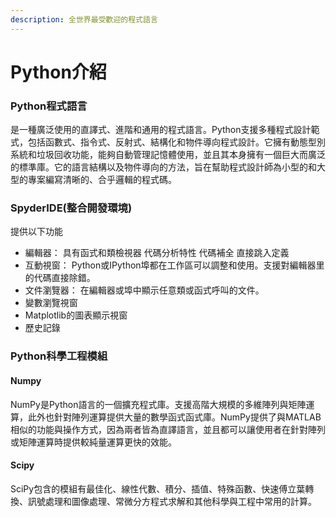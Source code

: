 ```yaml
---
description: 全世界最受歡迎的程式語言
---
```


# Python介紹

### Python程式語言

是一種廣泛使用的直譯式、進階和通用的程式語言。Python支援多種程式設計範式，包括函數式、指令式、反射式、結構化和物件導向程式設計。它擁有動態型別系統和垃圾回收功能，能夠自動管理記憶體使用，並且其本身擁有一個巨大而廣泛的標準庫。它的語言結構以及物件導向的方法，旨在幫助程式設計師為小型的和大型的專案編寫清晰的、合乎邏輯的程式碼。

### SpyderIDE(整合開發環境)

提供以下功能

* 編輯器： 具有函式和類檢視器 代碼分析特性 代碼補全 直接跳入定義&#x20;
* 互動視窗： Python或IPython埠都在工作區可以調整和使用。支援對編輯器里的代碼直接除錯。
* 文件瀏覽器： 在編輯器或埠中顯示任意類或函式呼叫的文件。&#x20;
* 變數瀏覽視窗&#x20;
* Matplotlib的圖表顯示視窗&#x20;
* 歷史記錄

### Python科學工程模組

#### Numpy

NumPy是Python語言的一個擴充程式庫。支援高階大規模的多維陣列與矩陣運算，此外也針對陣列運算提供大量的數學函式函式庫。NumPy提供了與MATLAB相似的功能與操作方式，因為兩者皆為直譯語言，並且都可以讓使用者在針對陣列或矩陣運算時提供較純量運算更快的效能。

#### Scipy

SciPy包含的模組有最佳化、線性代數、積分、插值、特殊函數、快速傅立葉轉換、訊號處理和圖像處理、常微分方程式求解和其他科學與工程中常用的計算。
